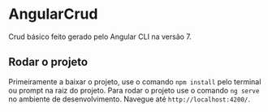 # AngularCrud

Crud básico feito gerado pelo Angular CLI na versão 7.

## Rodar o projeto

Primeiramente a baixar o projeto, use o comando `npm install` pelo terminal ou prompt na raiz do projeto.
Para rodar o projeto use o comando `ng serve` no ambiente de desenvolvimento. Navegue até `http://localhost:4200/`.
